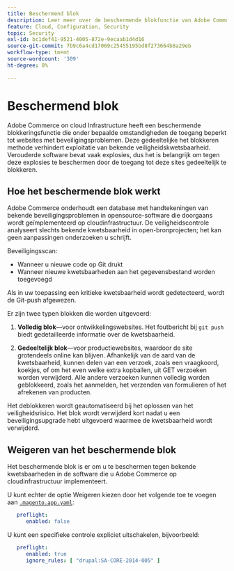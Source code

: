 ```yaml
---
title: Beschermend blok
description: Leer meer over de beschermende blokfunctie van Adobe Commerce op cloudinfrastructuur en hoe deze werkt om uw site te beschermen tegen bekende beveiligingsproblemen.
feature: Cloud, Configuration, Security
topic: Security
exl-id: bc1def41-9521-4005-872e-9ecaab1d4d16
source-git-commit: 7b9c6a4cd17069c25455195bd8f273664b8a29eb
workflow-type: tm+mt
source-wordcount: '309'
ht-degree: 0%

---
```


# Beschermend blok

Adobe Commerce on cloud Infrastructure heeft een beschermende blokkeringsfunctie die onder bepaalde omstandigheden de toegang beperkt tot websites met beveiligingsproblemen. Deze gedeeltelijke het blokkeren methode verhindert exploitatie van bekende veiligheidskwetsbaarheid. Verouderde software bevat vaak explosies, dus het is belangrijk om tegen deze explosies te beschermen door de toegang tot deze sites gedeeltelijk te blokkeren.

## Hoe het beschermende blok werkt

Adobe Commerce onderhoudt een database met handtekeningen van bekende beveiligingsproblemen in opensource-software die doorgaans wordt geïmplementeerd op cloudinfrastructuur. De veiligheidscontrole analyseert slechts bekende kwetsbaarheid in open-bronprojecten; het kan geen aanpassingen onderzoeken u schrijft.

Beveiligingsscan:

- Wanneer u nieuwe code op Git drukt
- Wanneer nieuwe kwetsbaarheden aan het gegevensbestand worden toegevoegd

Als in uw toepassing een kritieke kwetsbaarheid wordt gedetecteerd, wordt de Git-push afgewezen.

Er zijn twee typen blokken die worden uitgevoerd:

1. **Volledig blok**—voor ontwikkelingswebsites. Het foutbericht bij `git push` biedt gedetailleerde informatie over de kwetsbaarheid.

1. **Gedeeltelijk blok**—voor productiewebsites, waardoor de site grotendeels online kan blijven. Afhankelijk van de aard van de kwetsbaarheid, kunnen delen van een verzoek, zoals een vraagkoord, koekjes, of om het even welke extra kopballen, uit GET verzoeken worden verwijderd. Alle andere verzoeken kunnen volledig worden geblokkeerd, zoals het aanmelden, het verzenden van formulieren of het afrekenen van producten.

Het deblokkeren wordt geautomatiseerd bij het oplossen van het veiligheidsrisico. Het blok wordt verwijderd kort nadat u een beveiligingsupgrade hebt uitgevoerd waarmee de kwetsbaarheid wordt verwijderd.

## Weigeren van het beschermende blok

Het beschermende blok is er om u te beschermen tegen bekende kwetsbaarheden in de software die u Adobe Commerce op cloudinfrastructuur implementeert.

U kunt echter de optie Weigeren kiezen door het volgende toe te voegen aan [`.magento.app.yaml`](../application/configure-app-yaml.md):

```yaml
   preflight:
      enabled: false
```

U kunt een specifieke controle expliciet uitschakelen, bijvoorbeeld:

```yaml
   preflight:
      enabled: true
      ignore_rules: [ "drupal:SA-CORE-2014-005" ]
```
